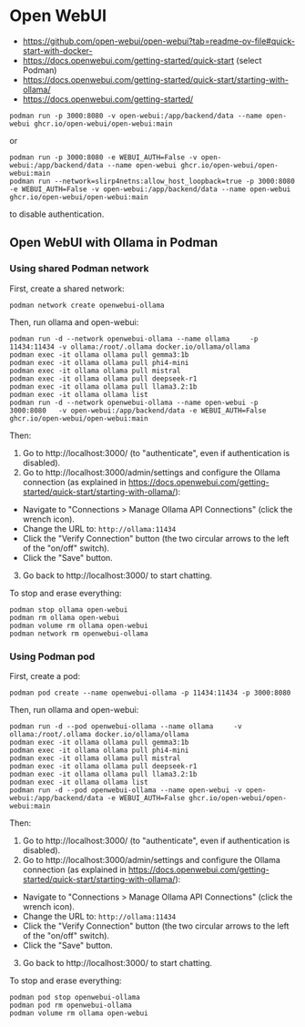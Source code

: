 # Open WebUI

- https://github.com/open-webui/open-webui?tab=readme-ov-file#quick-start-with-docker-
- https://docs.openwebui.com/getting-started/quick-start (select Podman)
- https://docs.openwebui.com/getting-started/quick-start/starting-with-ollama/
- https://docs.openwebui.com/getting-started/

```
podman run -p 3000:8080 -v open-webui:/app/backend/data --name open-webui ghcr.io/open-webui/open-webui:main
```

or

```
podman run -p 3000:8080 -e WEBUI_AUTH=False -v open-webui:/app/backend/data --name open-webui ghcr.io/open-webui/open-webui:main
podman run --network=slirp4netns:allow_host_loopback=true -p 3000:8080 -e WEBUI_AUTH=False -v open-webui:/app/backend/data --name open-webui ghcr.io/open-webui/open-webui:main
```

to disable authentication.

## Open WebUI with Ollama in Podman

### Using shared Podman network

First, create a shared network:

```
podman network create openwebui-ollama
```

Then, run ollama and open-webui:

```
podman run -d --network openwebui-ollama --name ollama     -p 11434:11434 -v ollama:/root/.ollama docker.io/ollama/ollama
podman exec -it ollama ollama pull gemma3:1b
podman exec -it ollama ollama pull phi4-mini
podman exec -it ollama ollama pull mistral
podman exec -it ollama ollama pull deepseek-r1
podman exec -it ollama ollama pull llama3.2:1b
podman exec -it ollama ollama list
podman run -d --network openwebui-ollama --name open-webui -p 3000:8080   -v open-webui:/app/backend/data -e WEBUI_AUTH=False ghcr.io/open-webui/open-webui:main
```

Then:
1. Go to http://localhost:3000/ (to "authenticate", even if authentication is disabled).
2. Go to http://localhost:3000/admin/settings and configure the Ollama connection (as explained in https://docs.openwebui.com/getting-started/quick-start/starting-with-ollama/):
  - Navigate to "Connections > Manage Ollama API Connections" (click the wrench icon).
  - Change the URL to: `http://ollama:11434`
  - Click the "Verify Connection" button (the two circular arrows to the left of the "on/off" switch).
  - Click the "Save" button.
3. Go back to http://localhost:3000/ to start chatting.

To stop and erase everything:

```
podman stop ollama open-webui
podman rm ollama open-webui
podman volume rm ollama open-webui
podman network rm openwebui-ollama
```

### Using Podman pod

First, create a pod:

```
podman pod create --name openwebui-ollama -p 11434:11434 -p 3000:8080
```

Then, run ollama and open-webui:

```
podman run -d --pod openwebui-ollama --name ollama     -v ollama:/root/.ollama docker.io/ollama/ollama
podman exec -it ollama ollama pull gemma3:1b
podman exec -it ollama ollama pull phi4-mini
podman exec -it ollama ollama pull mistral
podman exec -it ollama ollama pull deepseek-r1
podman exec -it ollama ollama pull llama3.2:1b
podman exec -it ollama ollama list
podman run -d --pod openwebui-ollama --name open-webui -v open-webui:/app/backend/data -e WEBUI_AUTH=False ghcr.io/open-webui/open-webui:main
```

Then:
1. Go to http://localhost:3000/ (to "authenticate", even if authentication is disabled).
2. Go to http://localhost:3000/admin/settings and configure the Ollama connection (as explained in https://docs.openwebui.com/getting-started/quick-start/starting-with-ollama/):
  - Navigate to "Connections > Manage Ollama API Connections" (click the wrench icon).
  - Change the URL to: `http://ollama:11434`
  - Click the "Verify Connection" button (the two circular arrows to the left of the "on/off" switch).
  - Click the "Save" button.
3. Go back to http://localhost:3000/ to start chatting.

To stop and erase everything:

```
podman pod stop openwebui-ollama
podman pod rm openwebui-ollama
podman volume rm ollama open-webui
```

